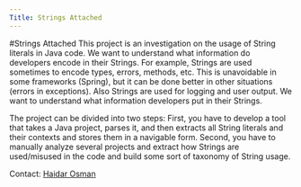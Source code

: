 ```yaml
---
Title: Strings Attached
---
```

#Strings Attached
This project is an investigation on the usage of String literals in Java code. We want to understand what information do developers encode in their Strings. For example, Strings are used sometimes to encode types, errors, methods, etc. This is unavoidable in some frameworks (Spring), but it can be done better in other situations (errors in exceptions). Also Strings are used for logging and user output. We want to understand what information developers put in their Strings.

The project can be divided into two steps: First, you have to develop a tool that takes a Java project, parses it, and then extracts all String literals and their contexts and stores them in a navigable form. Second, you have to manually analyze several projects and extract how Strings are used/misused in the code and build some sort of taxonomy of String usage.

Contact: [Haidar Osman](%base_url%/staff/Osman)
